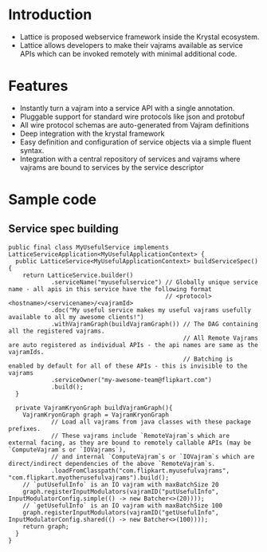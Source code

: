 # Introduction
* Lattice is proposed webservice framework inside the Krystal ecosystem.
* Lattice allows developers to make their vajrams available as service APIs which can be invoked remotely with minimal additional code.

# Features
* Instantly turn a vajram into a service API with a single annotation.
* Pluggable support for standard wire protocols like json and protobuf
* All wire protocol schemas are auto-generated from Vajram definitions
* Deep integration with the krystal framework
* Easy definition and configuration of service objects via a simple fluent syntax.
* Integration with a central repository of services and vajrams where vajrams are bound to services by the service descriptor

# Sample code
## Service spec building
```
public final class MyUsefulService implements LatticeServiceApplication<MyUsefulApplicationContext> {
  public LatticeService<MyUsefulApplicationContext> buildServiceSpec(){
    return LatticeService.builder()
            .serviceName("myusefulservice") // Globally unique service name - all apis in this service have the following format
                                            // <protocol><hostname>/<servicename>/<vajramId>
            .doc("My useful service makes my useful vajrams usefully available to all my awesome clients!")
            .withVajramGraph(buildVajramGraph()) // The DAG containing all the registered vajrams.
                                                 // All Remote Vajrams are auto registered as individual APIs - the api names are same as the vajramIds.
                                                 // Batching is enabled by default for all of these APIs - this is invisible to the vajrams
            .serviceOwner("my-awesome-team@flipkart.com")
            .build();
  }

  private VajramKryonGraph buildVajramGraph(){
    VajramKryonGraph graph = VajramKryonGraph
            // Load all vajrams from java classes with these package prefixes.
            // These vajrams include `RemoteVajram`s which are external facing, as they are bound to remotely callable APIs (may be `ComputeVajram`s or `IOVajrams`),
            // and internal `ComputeVajram`s or `IOVajram`s which are direct/indirect dependencies of the above `RemoteVajram`s.
            .loadFromClasspath("com.flipkart.myusefulvajrams", "com.flipkart.myotherusefulvajrams").build();
    // `putUsefulInfo` is an IO vajram with maxBatchSize 20
    graph.registerInputModulators(vajramID("putUsefulInfo", InputModulatorConfig.simple(() -> new Batcher<>(20))));
    // `getUsefulInfo` is an IO vajram with maxBatchSize 100
    graph.registerInputModulators(vajramID("getUsefulInfo", InputModulatorConfig.shared(() -> new Batcher<>(100)))); 
    return graph;
  } 
}
```
